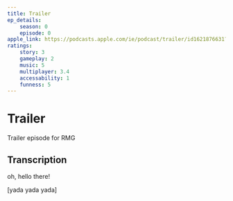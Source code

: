 ```yaml
---
title: Trailer
ep_details:
    season: 0
    episode: 0
apple_link: https://podcasts.apple.com/ie/podcast/trailer/id1621876631?i=1000559204623
ratings:
    story: 3
    gameplay: 2
    music: 5
    multiplayer: 3.4
    accessability: 1
    funness: 5
---
```


# Trailer

Trailer episode for RMG

## Transcription

oh, hello there!

[yada yada yada]
